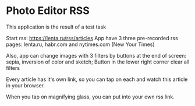 # Photo Editor RSS
This application is the result of a test task

Start rss: https://lenta.ru/rss/articles
App have 3 three pre-recorded rss pages: lenta.ru, habr.com and nytimes.com (New Your Times)

Also, app can change images with 3 filters by buttons at the end of screen: sepia, inversion of color and sketch;
Button in the lower right corner clear all filters

Every article has it's own link, so you can tap on each and watch this article in your browser.

When you tap on magnifying glass, you can put into your own rss link.
